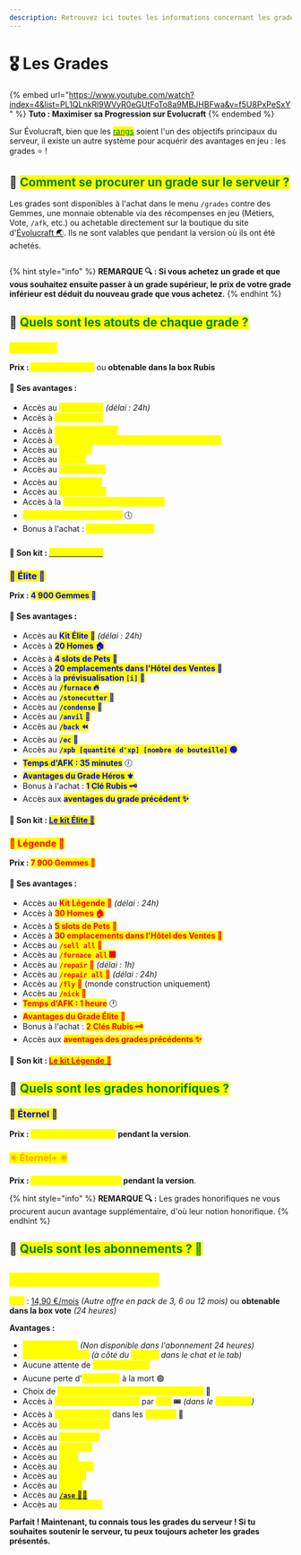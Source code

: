 ```yaml
---
description: Retrouvez ici toutes les informations concernant les grades
---
```


# 🎖️ Les Grades

{% embed url="https://www.youtube.com/watch?index=4&list=PL1QLnkRl9WVyR0eGUtFoTo8a9MBJHBFwa&v=f5U8PxPeSxY" %}
**Tuto : Maximiser sa Progression sur Evolucraft**
{% endembed %}

Sur Évolucraft, bien que les [<mark style="color:green;">rangs</mark>](https://wiki.evolucraft.fr/le-gameplay/les-rangs) soient l'un des objectifs principaux du serveur, il existe un autre système pour acquérir des avantages en jeu : les grades ⭐ !

## 💠 <mark style="color:green;">Comment se procurer un grade sur le serveur ?</mark>

Les grades sont disponibles à l'achat dans le menu `/grades` contre des Gemmes, une monnaie obtenable via des récompenses en jeu (Métiers, Vote, `/afk`, etc.) ou achetable directement sur la boutique du site d'<a href="https://store.evolucraft.fr/">Évolucraft 🌏</a>. Ils ne sont valables que pendant la version où ils ont été achetés.

<figure><img src="../.gitbook/assets/Menu/Grades.png" alt=""><figcaption></figcaption></figure>

{% hint style="info" %}
**REMARQUE 🔍 : Si vous achetez un grade et que vous souhaitez ensuite passer à un grade supérieur, le prix de votre grade inférieur est déduit du nouveau grade que vous achetez.**
{% endhint %}

## 💠 <mark style="color:green;">Quels sont les atouts de chaque grade ?</mark>

### <mark style="color:yellow;">⚜️ Héros ⚜️</mark>

**Prix : <mark style="color:yellow;">1 900 Gemmes 💎</mark>** ou **obtenable dans la box Rubis**

#### **🔸 Ses avantages :**

* Accès au <mark style="color:yellow;">**Kit Héros ⚜️**</mark> _(délai : 24h)_
* Accès à <mark style="color:yellow;">**10 Homes 🏠**</mark>
* Accès à <mark style="color:yellow;">**3 slots de Pets 🐾**</mark>
* Accès à <mark style="color:yellow;">**10 emplacements dans l'Hôtel des Ventes 🏬**</mark>
* Accès au <mark style="color:yellow;">**`/craft` ⚒️**</mark>
* Accès au <mark style="color:yellow;">**`/fire` 🧯**</mark>
* Accès au <mark style="color:yellow;">**`/pweather` 🌦️**</mark>
* Accès au <mark style="color:yellow;">**`/ptime` ☀️/🌙**</mark>
* Accès au <mark style="color:yellow;">**`/sell hand` 🤲**</mark>
* Accès à la <mark style="color:yellow;">**seconde mine du spawn ⛏️**</mark>
* <mark style="color:yellow;">**Temps d'AFK : 25 minutes**</mark> 🕔
* Bonus à l'achat : <mark style="color:yellow;">**1 Clé Émeraude 🗝️**</mark>


#### **🔸 Son kit : [<mark style="color:yellow;">Le kit Héros ⚜️</mark>](https://wiki.evolucraft.fr/codex/les-kits#le-kit-heros)** 

### <mark style="color:blue;">💠 Élite 💠</mark>

**Prix : <mark style="color:blue;">4 900 Gemmes 💎</mark>**

#### **🔸 Ses avantages :**

* Accès au <mark style="color:blue;">**Kit Élite 💠**</mark> _(délai : 24h)_
* Accès à <mark style="color:blue;">**20 Homes 🏠**</mark>
* Accès à <mark style="color:blue;">**4 slots de Pets 🐾**</mark>
* Accès à <mark style="color:blue;">**20 emplacements dans l'Hôtel des Ventes 🏬**</mark>
* Accès à la <mark style="color:blue;">**prévisualisation `[i]` 👀**</mark>
* Accès au <mark style="color:blue;">**`/furnace` 🔥**</mark>
* Accès au <mark style="color:blue;">**`/stonecutter` 🧱**</mark>
* Accès au <mark style="color:blue;">**`/condense` 💽**</mark>
* Accès au <mark style="color:blue;">**`/anvil` 🔗**</mark>
* Accès au <mark style="color:blue;">**`/back` ⏪**</mark>
* Accès au <mark style="color:blue;">**`/ec` 📮**</mark>
* Accès au <mark style="color:blue;">**`/xpb [quantité d'xp] [nombre de bouteille]` 🟢**</mark>
* <mark style="color:blue;">**Temps d'AFK : 35 minutes**</mark> 🕖
* <mark style="color:blue;">**Avantages du Grade Héros ⚜️**</mark>
* Bonus à l'achat : <mark style="color:blue;">**1 Clé Rubis 🗝️**</mark>
* Accès aux <mark style="color:blue;">**aventages du grade précédent ✨**</mark>

#### **🔸 Son kit : [<mark style="color:blue;">Le kit Élite 💠</mark>](https://wiki.evolucraft.fr/codex/les-kits#le-kit-elite)**

### <mark style="color:red;">💞 Légende 💞</mark>

**Prix : <mark style="color:red;">7 900 Gemmes 💎</mark>**

#### **🔸 Ses avantages :**

* Accès au <mark style="color:red;">**Kit Légende 💞**</mark> _(délai : 24h)_
* Accès à <mark style="color:red;">**30 Homes 🏠**</mark>
* Accès à <mark style="color:red;">**5 slots de Pets 🐾**</mark>
* Accès à <mark style="color:red;">**30 emplacements dans l'Hôtel des Ventes 🏬**</mark>
* Accès au <mark style="color:red;">**`/sell all` 💯**</mark>
* Accès au <mark style="color:red;">**`/furnace all` 🎆**</mark>
* Accès au <mark style="color:red;">**`/repair` 🔄**</mark> _(délai : 1h)_
* Accès au <mark style="color:red;">**`/repair all` 🔁**</mark> _(délai : 24h)_
* Accès au <mark style="color:red;">**`/fly` 🦋**</mark> (monde construction uniquement)
* Accès au <mark style="color:red;">**`/nick` 🧔**</mark>
* <mark style="color:red;">**Temps d'AFK : 1 heure**</mark> 🕐
* <mark style="color:red;">**Avantages du Grade Élite 💠**</mark>
* Bonus à l'achat : <mark style="color:red;">**2 Clés Rubis 🗝️**</mark>
* Accès aux <mark style="color:red;">**aventages des grades précédents ✨**</mark>

#### **🔸 Son kit : [<mark style="color:red;">Le kit Légende 💞</mark>](https://wiki.evolucraft.fr/codex/les-kits#le-kit-legende)**

## 💠 <mark style="color:green;">Quels sont les grades honorifiques ?</mark>

### <mark style="color:blue;">💫 Éternel 💫</mark>

**Prix : <mark style="color:yellow;">1 000€ sur la boutique</mark> pendant la version**.

### <mark style="color:orange;">✴️ Éternel+ ✴️</mark>

**Prix : <mark style="color:yellow;">10 000€ sur la boutique</mark> pendant la version**.

{% hint style="info" %}
**REMARQUE 🔍 :** Les grades honorifiques ne vous procurent aucun avantage supplémentaire, d'où leur notion honorifique.
{% endhint %}

## 💠 <mark style="color:green;">Quels sont les abonnements ? 🥁</mark>

## <mark style="color:yellow;">👑 Abonnement Premium 👑</mark>

<mark style="color:yellow;">**Prix**</mark> : [14,90 €/mois](https://store.evolucraft.fr/category/abonnement) _(Autre offre en pack de 3, 6 ou 12 mois)_ ou **obtenable dans la box vote** _(24 heures)_

**Avantages :**

* <mark style="color:yellow;">**1 500 Ecoins 💎**</mark> _(Non disponible dans l'abonnement 24 heures)_
* <mark style="color:yellow;">**Icône exclusive 👑**</mark> _(à côté du <mark style="color:yellow;">pseudo</mark> dans le chat et le tab)_
* Aucune attente de <mark style="color:yellow;">**téléportation ⏳**</mark>
* Aucune perte d'<mark style="color:yellow;">**XP vanilla**</mark> à la mort 🟢
* Choix de <mark style="color:yellow;">**couleur de description de Player Warp**</mark> 🎨
* Accès à <mark style="color:yellow;">**1 Carte de Classe Rare**</mark> par <mark style="color:yellow;">**jour**</mark> 🎟️ _(dans le <mark style="color:yellow;">**`/boutique`**</mark>)_
* Accès à <mark style="color:yellow;">**1 Coffre Bonus**</mark> dans les <mark style="color:yellow;">**donjons**</mark> 🧰
* Accès au <mark style="color:yellow;">**`/colorchat` 🖍️**</mark>
* Accès au <mark style="color:yellow;">**`/glowing` ✨**</mark>
* Accès au <mark style="color:yellow;">**`/craft` ⚒️**</mark>
* Accès au <mark style="color:yellow;">**`/ec` 📮**</mark>
* Accès au <mark style="color:yellow;">**`/emoji` 😄**</mark>
* Accès au <mark style="color:yellow;">**`/feed` 🥞**</mark>
* Accès au <mark style="color:yellow;">**`/hdb` 🧑**</mark>
* Accès au <mark style="color:yellow;">**<a href="https://wiki.evolucraft.fr/tuto-et-astuce/le-ase">`/ase` 🧍‍♂️</a>**</mark>
* Accès au <mark style="color:yellow;">**`/sell all` 💯**</mark>

**Parfait ! Maintenant, tu connais tous les grades du serveur ! Si tu souhaites soutenir le serveur, tu peux toujours acheter les grades présentés.**
